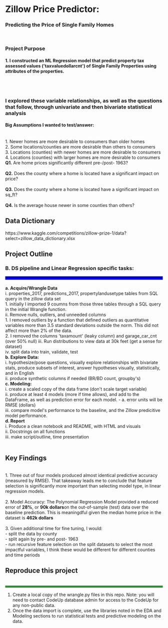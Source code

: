 <h1>Zillow Price Predictor:</h1>

<h3>Predicting the Price of Single Family Homes</h3>
<br>
<h3>Project Purpose</h3>
<h4> 1.  I constructed an ML Regression model that predict property tax assessed values ('taxvaluedollarcnt') of Single Family Properties using attributes of the properties.</h4>
<br>
<br>
<h3> I explored these variable relationships, as well as the questions that follow, through univariate and then bivariate statistical analysis</h3>

<h4>Big Assumptions I wanted to test/answer:</h4>
<br>
1. Newer homes are more desirable to consumers than older homes
<br>
2. Some locations/counties are more desirable than others to consumers
<br>
3. Locations (counties) with newer homes are more desirable to consumers
<br>
4. Locations (counties) with larger homes are more desirable to consumers
<br>
    
<div class="alert alert-block alert-success">
    <b>Q1.</b> Are home prices significantly different pre-/post- 1963?
</div>
<br>
<div class="alert alert-block alert-success">
    <b>Q2.</b> Does the county where a home is located have a significant impact on price?
</div>
<br>
<div class="alert alert-block alert-success">
    <b>Q3.</b> Does the county where a home is located have a significant impact on sq_ft?
</div>
<br>
<div class="alert alert-block alert-success">
    <b>Q4.</b> Is the average house newer in some counties than others?    
</div>

<h2>Data Dictionary</h2>
https://www.kaggle.com/competitions/zillow-prize-1/data?select=zillow_data_dictionary.xlsx

<h2> Project Outline </h2>
<h3> B. DS pipeline and Linear Regression specific tasks: </h3>
<hr style="border-top: 10px groove blue; margin-top: 1px; margin-bottom: 1px">
<br>
    <b>a. Acquire/Wrangle Data</b>
    <br>
        i. properties_2017, predictions_2017, propertylandusetype tables from SQL query in the zillow data set
        <br>
        1. initially I imported 9 coumns from those three tables through a SQL query in the initial Wrangle function.
        <br>
        ii. Remove nulls, outliers, and unneeded columns
    <br>
    1. I removed outliers by a function that defined outliers as quantitative variables more than 3.5 standard deviations outside the norm. This did not affect more than 2% of the data.
    <br>
    2. I removed the columns 'taxamount' (leaky column) and garage_car_cnt (over 50% null)
        iii. Run distributions to view data at 30k feet (get a sense for dataset)
    <br>
        iv. split data into train, validate, test
    <br>
    <b>b. Explore Data:</b>
        <br>
        i. hypothesize/pose questions, visually explore relationships with bivariate stats, produce subsets of interest, answer hypotheses visually, statistically, and in English
        <br>
        ii. produce synthetic columns if needed (BR/BD count, groupby's)
        <br>
   <b>c. Modeling:</b>
       <br>
       i. create a scaled copy of the data frame (don't scale target variable)
       <br>
       ii. produce at least 4 models (more if time allows), and add to the DataFrame, as well as prediction error for each model.
           - a. error units will be RMSE (dollars)
       <br>
       iii. compare model's performance to the baseline, and the Zillow predicitive model performance.
    <br>
   <b>d. Report</b>
   <br>
       i. Produce a clean notebook and README, with HTML and visuals
       <br>
       ii. Docstrings on all functions
       <br>
       iii. make script/outline, time presentation
       <br>
<br>

<h2> Key Findings </h2>
<br>
1. Three out of four models produced almost identical predictive accuracy (measured by RMSE). That takeaway leads me to conclude that feature selection is significantly more important than selecting model type, in linear regression models.
    <br>
    <br>
2. Model Accuracy: The Polynomial Regression Model provided a reduced error of <b>28%</b>, or <b>90k dollars</b>on the out-of-sample (test) data over the baseline prediction. This is meaningdful given the median home price in the dataset is <b>462k dollars</b>
<br>
<br>
3. Given additional time for fine tuning, I would:
<br>
- split the data by county
<br>
- split again by pre- and post- 1963
<br>
- run recursive feature selection on the split datasets to select the most impactful variables, I think these would be different for different counties and time periods
<h2> Reproduce this project </h2>
<br>
<hr style="border-top: 5px groove limegreen; margin-top: 1px; margin-bottom: 1px">

 1. Create a local copy of the wrangle.py files in this repo. Note: you will need to contact CodeUp database admin for access to the CodeUp for any non-public data. 
 2. Once the data import is complete, use the libraries noted in the EDA and Modeling sections to run statistical tests and predictive modeling on the data.